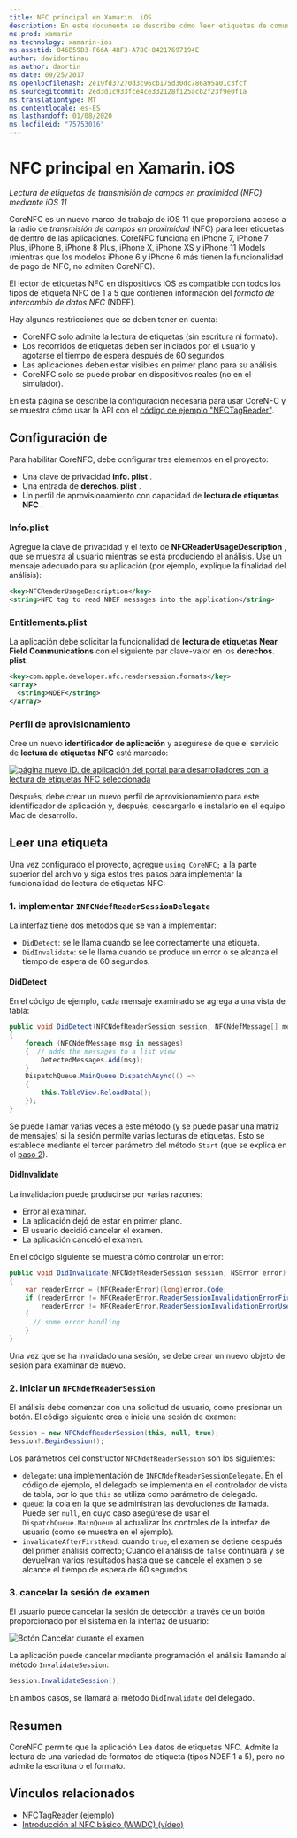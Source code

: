 ```yaml
---
title: NFC principal en Xamarin. iOS
description: En este documento se describe cómo leer etiquetas de comunicación de campo en Xamarin. iOS mediante las API introducidas en iOS 11.
ms.prod: xamarin
ms.technology: xamarin-ios
ms.assetid: 846B59D3-F66A-48F3-A78C-84217697194E
author: davidortinau
ms.author: daortin
ms.date: 09/25/2017
ms.openlocfilehash: 2e19fd37270d3c96cb175d30dc786a95a01c3fcf
ms.sourcegitcommit: 2ed3d1c933fce4ce332128f125acb2f23f9e0f1a
ms.translationtype: MT
ms.contentlocale: es-ES
ms.lasthandoff: 01/08/2020
ms.locfileid: "75753016"
---
```

# <a name="core-nfc-in-xamarinios"></a>NFC principal en Xamarin. iOS

_Lectura de etiquetas de transmisión de campos en proximidad (NFC) mediante iOS 11_

CoreNFC es un nuevo marco de trabajo de iOS 11 que proporciona acceso a la radio de _transmisión de campos en proximidad_ (NFC) para leer etiquetas de dentro de las aplicaciones. CoreNFC funciona en iPhone 7, iPhone 7 Plus, iPhone 8, iPhone 8 Plus, iPhone X, iPhone XS y iPhone 11 Models (mientras que los modelos iPhone 6 y iPhone 6 más tienen la funcionalidad de pago de NFC, no admiten CoreNFC).

El lector de etiquetas NFC en dispositivos iOS es compatible con todos los tipos de etiqueta NFC de 1 a 5 que contienen información del _formato de intercambio de datos NFC_ (NDEF).

Hay algunas restricciones que se deben tener en cuenta:

- CoreNFC solo admite la lectura de etiquetas (sin escritura ni formato).
- Los recorridos de etiquetas deben ser iniciados por el usuario y agotarse el tiempo de espera después de 60 segundos.
- Las aplicaciones deben estar visibles en primer plano para su análisis.
- CoreNFC solo se puede probar en dispositivos reales (no en el simulador).

En esta página se describe la configuración necesaria para usar CoreNFC y se muestra cómo usar la API con el [código de ejemplo "NFCTagReader"](https://docs.microsoft.com/samples/xamarin/ios-samples/ios11-nfctagreader).

## <a name="configuration"></a>Configuración de

Para habilitar CoreNFC, debe configurar tres elementos en el proyecto:

- Una clave de privacidad **info. plist** .
- Una entrada de **derechos. plist** .
- Un perfil de aprovisionamiento con capacidad de **lectura de etiquetas NFC** .

### <a name="infoplist"></a>Info.plist

Agregue la clave de privacidad y el texto de **NFCReaderUsageDescription** , que se muestra al usuario mientras se está produciendo el análisis. Use un mensaje adecuado para su aplicación (por ejemplo, explique la finalidad del análisis):

```xml
<key>NFCReaderUsageDescription</key>
<string>NFC tag to read NDEF messages into the application</string>
```

### <a name="entitlementsplist"></a>Entitlements.plist

La aplicación debe solicitar la funcionalidad de **lectura de etiquetas Near Field Communications** con el siguiente par clave-valor en los **derechos. plist**:

```xml
<key>com.apple.developer.nfc.readersession.formats</key>
<array>
  <string>NDEF</string>
</array>
```

### <a name="provisioning-profile"></a>Perfil de aprovisionamiento

Cree un nuevo **identificador de aplicación** y asegúrese de que el servicio de **lectura de etiquetas NFC** esté marcado:

[![página nuevo ID. de aplicación del portal para desarrolladores con la lectura de etiquetas NFC seleccionada](corenfc-images/app-services-nfc-sml.png)](corenfc-images/app-services-nfc.png#lightbox)

Después, debe crear un nuevo perfil de aprovisionamiento para este identificador de aplicación y, después, descargarlo e instalarlo en el equipo Mac de desarrollo.

## <a name="reading-a-tag"></a>Leer una etiqueta

Una vez configurado el proyecto, agregue `using CoreNFC;` a la parte superior del archivo y siga estos tres pasos para implementar la funcionalidad de lectura de etiquetas NFC:

### <a name="1-implement-infcndefreadersessiondelegate"></a>1. implementar `INFCNdefReaderSessionDelegate`

La interfaz tiene dos métodos que se van a implementar:

- `DidDetect`: se le llama cuando se lee correctamente una etiqueta.
- `DidInvalidate`: se le llama cuando se produce un error o se alcanza el tiempo de espera de 60 segundos.

#### <a name="diddetect"></a>DidDetect

En el código de ejemplo, cada mensaje examinado se agrega a una vista de tabla:

```csharp
public void DidDetect(NFCNdefReaderSession session, NFCNdefMessage[] messages)
{
    foreach (NFCNdefMessage msg in messages)
    {  // adds the messages to a list view
        DetectedMessages.Add(msg);
    }
    DispatchQueue.MainQueue.DispatchAsync(() =>
    {
        this.TableView.ReloadData();
    });
}
```

Se puede llamar varias veces a este método (y se puede pasar una matriz de mensajes) si la sesión permite varias lecturas de etiquetas. Esto se establece mediante el tercer parámetro del método `Start` (que se explica en el [paso 2](#step2)).

#### <a name="didinvalidate"></a>DidInvalidate

La invalidación puede producirse por varias razones:

- Error al examinar.
- La aplicación dejó de estar en primer plano.
- El usuario decidió cancelar el examen.
- La aplicación canceló el examen.

En el código siguiente se muestra cómo controlar un error:

```csharp
public void DidInvalidate(NFCNdefReaderSession session, NSError error)
{
    var readerError = (NFCReaderError)(long)error.Code;
    if (readerError != NFCReaderError.ReaderSessionInvalidationErrorFirstNDEFTagRead &&
        readerError != NFCReaderError.ReaderSessionInvalidationErrorUserCanceled)
    {
      // some error handling
    }
}
```

Una vez que se ha invalidado una sesión, se debe crear un nuevo objeto de sesión para examinar de nuevo.

<a name="step2" />

### <a name="2-start-an-nfcndefreadersession"></a>2. iniciar un `NFCNdefReaderSession`

El análisis debe comenzar con una solicitud de usuario, como presionar un botón.
El código siguiente crea e inicia una sesión de examen:

```csharp
Session = new NFCNdefReaderSession(this, null, true);
Session?.BeginSession();
```

Los parámetros del constructor `NFCNdefReaderSession` son los siguientes:

- `delegate`: una implementación de `INFCNdefReaderSessionDelegate`. En el código de ejemplo, el delegado se implementa en el controlador de vista de tabla, por lo que `this` se utiliza como parámetro de delegado.
- `queue`: la cola en la que se administran las devoluciones de llamada. Puede ser `null`, en cuyo caso asegúrese de usar el `DispatchQueue.MainQueue` al actualizar los controles de la interfaz de usuario (como se muestra en el ejemplo).
- `invalidateAfterFirstRead`: cuando `true`, el examen se detiene después del primer análisis correcto; Cuando el análisis de `false` continuará y se devuelvan varios resultados hasta que se cancele el examen o se alcance el tiempo de espera de 60 segundos.

### <a name="3-cancel-the-scanning-session"></a>3. cancelar la sesión de examen

El usuario puede cancelar la sesión de detección a través de un botón proporcionado por el sistema en la interfaz de usuario:

![Botón Cancelar durante el examen](corenfc-images/scan-cancel-sml.png)

La aplicación puede cancelar mediante programación el análisis llamando al método `InvalidateSession`:

```csharp
Session.InvalidateSession();
```

En ambos casos, se llamará al método `DidInvalidate` del delegado.

## <a name="summary"></a>Resumen

CoreNFC permite que la aplicación Lea datos de etiquetas NFC. Admite la lectura de una variedad de formatos de etiqueta (tipos NDEF 1 a 5), pero no admite la escritura o el formato.

## <a name="related-links"></a>Vínculos relacionados

- [NFCTagReader (ejemplo)](https://docs.microsoft.com/samples/xamarin/ios-samples/ios11-nfctagreader)
- [Introducción al NFC básico (WWDC) (vídeo)](https://developer.apple.com/videos/play/wwdc2017/718/)
